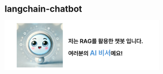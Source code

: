 # langchain-chatbot

![chatbot_image](https://github.com/YYuJeong/langchain-chatbot/blob/main/chatbot_image.png)
